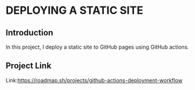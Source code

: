 # DEPLOYING A STATIC SITE

## Introduction

In this project, I deploy a static site to GitHub pages using GitHub actions.

## Project Link

Link:https://roadmap.sh/projects/github-actions-deployment-workflow
